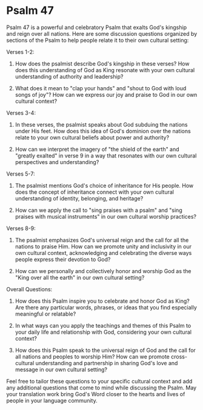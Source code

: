 # Psalm 47

Psalm 47 is a powerful and celebratory Psalm that exalts God's kingship and reign over all nations. Here are some discussion questions organized by sections of the Psalm to help people relate it to their own cultural setting:

Verses 1-2:

1. How does the psalmist describe God's kingship in these verses? How does this understanding of God as King resonate with your own cultural understanding of authority and leadership?

2. What does it mean to "clap your hands" and "shout to God with loud songs of joy"? How can we express our joy and praise to God in our own cultural context?

Verses 3-4:

1. In these verses, the psalmist speaks about God subduing the nations under His feet. How does this idea of God's dominion over the nations relate to your own cultural beliefs about power and authority?

2. How can we interpret the imagery of "the shield of the earth" and "greatly exalted" in verse 9 in a way that resonates with our own cultural perspectives and understanding?

Verses 5-7:

1. The psalmist mentions God's choice of inheritance for His people. How does the concept of inheritance connect with your own cultural understanding of identity, belonging, and heritage?

2. How can we apply the call to "sing praises with a psalm" and "sing praises with musical instruments" in our own cultural worship practices?

Verses 8-9:

1. The psalmist emphasizes God's universal reign and the call for all the nations to praise Him. How can we promote unity and inclusivity in our own cultural context, acknowledging and celebrating the diverse ways people express their devotion to God?

2. How can we personally and collectively honor and worship God as the "King over all the earth" in our own cultural setting?

Overall Questions:

1. How does this Psalm inspire you to celebrate and honor God as King? Are there any particular words, phrases, or ideas that you find especially meaningful or relatable?

2. In what ways can you apply the teachings and themes of this Psalm to your daily life and relationship with God, considering your own cultural context?

3. How does this Psalm speak to the universal reign of God and the call for all nations and peoples to worship Him? How can we promote cross-cultural understanding and partnership in sharing God's love and message in our own cultural setting?

Feel free to tailor these questions to your specific cultural context and add any additional questions that come to mind while discussing the Psalm. May your translation work bring God's Word closer to the hearts and lives of people in your language community.